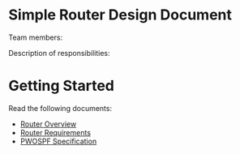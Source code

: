 # Simple Router Design Document

Team members:

Description of responsibilities:

# Getting Started

Read the following documents:
 - [Router Overview](overview.md)
 - [Router Requirements](router_requirements.md)
 - [PWOSPF Specification](pwospf.md)
